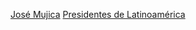 
[José Mujica](https://en.wikipedia.org/wiki/Jos%C3%A9_Mujica)
[Presidentes de Latinoamérica](https://www.youtube.com/watch?v=EUvYxLpG5-0)
